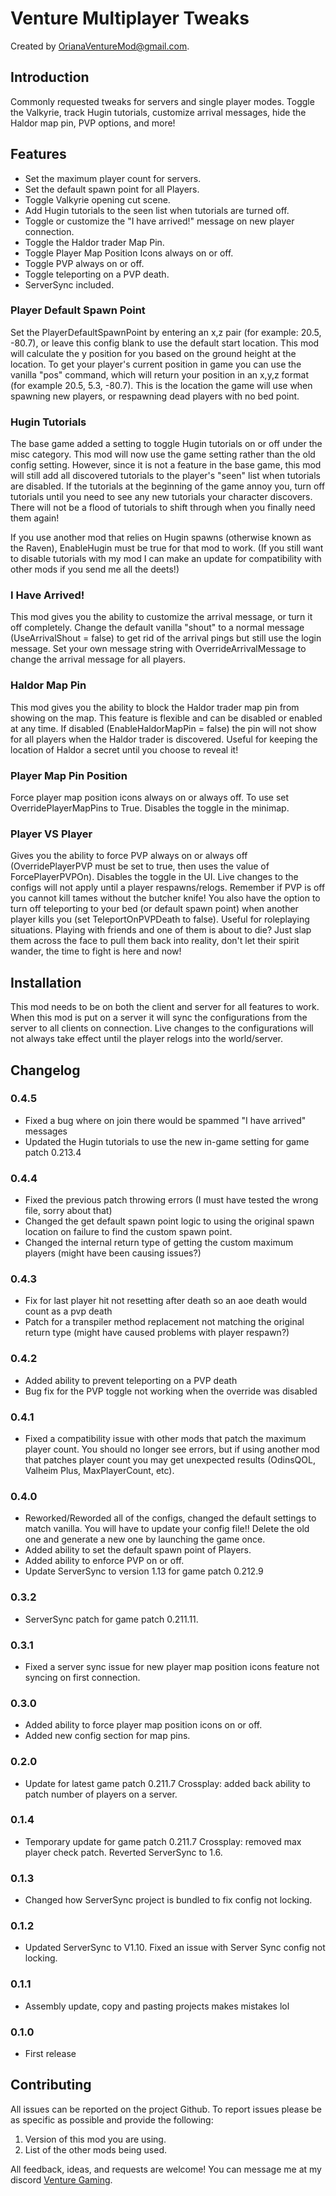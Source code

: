 # Venture Multiplayer Tweaks

Created by [OrianaVentureMod@gmail.com](https://github.com/OrianaVenture/VentureValheim).

## Introduction

Commonly requested tweaks for servers and single player modes. Toggle the Valkyrie, track Hugin tutorials, customize arrival messages, hide the Haldor map pin, PVP options, and more!

## Features

* Set the maximum player count for servers.
* Set the default spawn point for all Players.
* Toggle Valkyrie opening cut scene.
* Add Hugin tutorials to the seen list when tutorials are turned off.
* Toggle or customize the "I have arrived!" message on new player connection.
* Toggle the Haldor trader Map Pin.
* Toggle Player Map Position Icons always on or off.
* Toggle PVP always on or off.
* Toggle teleporting on a PVP death.
* ServerSync included.

### Player Default Spawn Point

Set the PlayerDefaultSpawnPoint by entering an x,z pair (for example: 20.5, -80.7), or leave this config blank to use the default start location. This mod will calculate the y position for you based on the ground height at the location. To get your player's current position in game you can use the vanilla "pos" command, which will return your position in an x,y,z format (for example 20.5, 5.3, -80.7). This is the location the game will use when spawning new players, or respawning dead players with no bed point.

### Hugin Tutorials

The base game added a setting to toggle Hugin tutorials on or off under the misc category. This mod will now use the game setting rather than the old config setting. However, since it is not a feature in the base game, this mod will still add all discovered tutorials to the player's "seen" list when tutorials are disabled. If the tutorials at the beginning of the game annoy you, turn off tutorials until you need to see any new tutorials your character discovers. There will not be a flood of tutorials to shift through when you finally need them again!

If you use another mod that relies on Hugin spawns (otherwise known as the Raven), EnableHugin must be true for that mod to work. (If you still want to disable tutorials with my mod I can make an update for compatibility with other mods if you send me all the deets!)

### I Have Arrived!

This mod gives you the ability to customize the arrival message, or turn it off completely. Change the default vanilla "shout" to a normal message (UseArrivalShout = false) to get rid of the arrival pings but still use the login message. Set your own message string with OverrideArrivalMessage to change the arrival message for all players.

### Haldor Map Pin

This mod gives you the ability to block the Haldor trader map pin from showing on the map. This feature is flexible and can be disabled or enabled at any time. If disabled (EnableHaldorMapPin = false) the pin will not show for all players when the Haldor trader is discovered. Useful for keeping the location of Haldor a secret until you choose to reveal it!

### Player Map Pin Position

Force player map position icons always on or always off. To use set OverridePlayerMapPins to True. Disables the toggle in the minimap.

### Player VS Player

Gives you the ability to force PVP always on or always off (OverridePlayerPVP must be set to true, then uses the value of ForcePlayerPVPOn). Disables the toggle in the UI. Live changes to the configs will not apply until a player respawns/relogs. Remember if PVP is off you cannot kill tames without the butcher knife! You also have the option to turn off teleporting to your bed (or default spawn point) when another player kills you (set TeleportOnPVPDeath to false). Useful for roleplaying situations. Playing with friends and one of them is about to die? Just slap them across the face to pull them back into reality, don't let their spirit wander, the time to fight is here and now!

## Installation

This mod needs to be on both the client and server for all features to work. When this mod is put on a server it will sync the configurations from the server to all clients on connection. Live changes to the configurations will not always take effect until the player relogs into the world/server.

## Changelog

### 0.4.5

* Fixed a bug where on join there would be spammed "I have arrived" messages
* Updated the Hugin tutorials to use the new in-game setting for game patch 0.213.4

### 0.4.4

* Fixed the previous patch throwing errors (I must have tested the wrong file, sorry about that)
* Changed the get default spawn point logic to using the original spawn location on failure to find the custom spawn point.
* Changed the internal return type of getting the custom maximum players (might have been causing issues?)

### 0.4.3

* Fix for last player hit not resetting after death so an aoe death would count as a pvp death
* Patch for a transpiler method replacement not matching the original return type (might have caused problems with player respawn?)

### 0.4.2

* Added ability to prevent teleporting on a PVP death
* Bug fix for the PVP toggle not working when the override was disabled

### 0.4.1

* Fixed a compatibility issue with other mods that patch the maximum player count. You should no longer see errors, but if using another mod that patches player count you may get unexpected results (OdinsQOL, Valheim Plus, MaxPlayerCount, etc).

### 0.4.0

* Reworked/Reworded all of the configs, changed the default settings to match vanilla. You will have to update your config file!! Delete the old one and generate a new one by launching the game once.
* Added ability to set the default spawn point of Players.
* Added ability to enforce PVP on or off.
* Update ServerSync to version 1.13 for game patch 0.212.9

### 0.3.2

* ServerSync patch for game patch 0.211.11.

### 0.3.1

* Fixed a server sync issue for new player map position icons feature not syncing on first connection.

### 0.3.0

* Added ability to force player map position icons on or off.
* Added new config section for map pins.

### 0.2.0

* Update for latest game patch 0.211.7 Crossplay: added back ability to patch number of players on a server.

### 0.1.4

* Temporary update for game patch 0.211.7 Crossplay: removed max player check patch. Reverted ServerSync to 1.6.

### 0.1.3

* Changed how ServerSync project is bundled to fix config not locking.

### 0.1.2

* Updated ServerSync to V1.10. Fixed an issue with Server Sync config not locking.

### 0.1.1

* Assembly update, copy and pasting projects makes mistakes lol

### 0.1.0

* First release

## Contributing

All issues can be reported on the project Github. To report issues please be as specific as possible and provide the following:

1. Version of this mod you are using.
2. List of the other mods being used.

All feedback, ideas, and requests are welcome! You can message me at my discord [Venture Gaming](https://discord.gg/tAd5hapt88).
